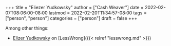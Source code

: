 +++
title = "Eliezer Yudkowsky"
author = ["Cash Weaver"]
date = 2022-02-07T08:06:00-08:00
lastmod = 2022-02-20T11:34:57-08:00
tags = ["person", "person"]
categories = ["person"]
draft = false
+++

Among other things:

-   [Elizer Yudkowsky](https://www.lesswrong.com/users/eliezer_yudkowsky) on [LessWrong]({{< relref "lesswrong.md" >}})
